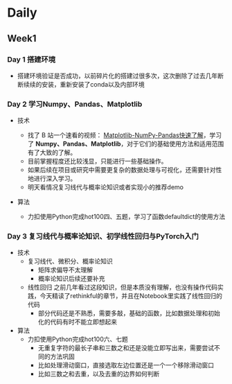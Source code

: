 # Daily

## Week1

### Day 1 搭建环境

- 搭建环境验证是否成功，以前碎片化的搭建过很多次，这次删除了过去几年断断续续的安装，重新安装了conda以及内部环境

### Day 2 学习Numpy、Pandas、Matplotlib

- 技术
    - 找了 B 站一个速看的视频： [Matplotlib-NumPy-Pandas快速了解](https://www.bilibili.com/video/BV1wN4y1T7K9/?p=4&spm_id_from=333.1007.top_right_bar_window_history.content.click)，学习了 **Numpy、Pandas、Matplotlib**，对于它们的基础使用方法和适用范围有了大致的了解。   
    - 目前掌握程度还比较浅显，只能进行一些基础操作。  
    - 如果后续在项目或研究中需要更复杂的数据处理与可视化，还需要针对性地进行深入学习。  
    - 明天看情况复习线代与概率论知识或者实现小的推荐demo

- 算法
    - 力扣使用Python完成hot100四、五题，学习了函数defaultdict的使用方法

### Day 3 复习线代与概率论知识、初学线性回归与PyTorch入门

- 技术
    - 复习线代、微积分、概率论知识
        - 矩阵求偏导不太理解
        - 概率论知识后续还要补充
    - 线性回归
        之前几年看过这段知识，但是本质没有理解，也没有操作代码实践，今天精读了rethinkful的章节，并且在Notebook里实践了线性回归的代码
        - 部分代码还是不熟悉，需要多敲，基础的函数，比如数据处理和初始化的代码有时不能立即想起来
- 算法
    - 力扣使用Python完成hot100六、七题
        - 无重复字符的最长子串和三数之和还是没能立即写出来，需要尝试不同的方法巩固
        - 比如处理滑动窗口，直接选取左边位置还是一个一个移除滑动窗口
        - 比如三数之和去重，以及去重的边界如何判断